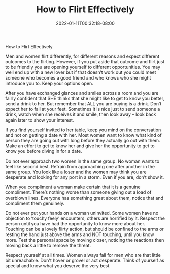 ﻿---
title: "How to Flirt Effectively"
date: 2022-01-11T00:32:18-08:00
description: "Dating Women Tips for Web Success"
featured_image: "/images/Dating Women.jpg"
tags: ["Dating Women"]
---

How to Flirt Effectively


Men and women flirt differently, for different reasons and expect different outcomes to the flirting. However, if you put aside that outcome and flirt just to be friendly you are opening yourself to different opportunities. You may well end up with a new lover but if that doesn’t work out you could meet someone who becomes a good friend and who knows who she might introduce you to. Keep your options open.

After you have exchanged glances and smiles across a room and you are fairly confident that SHE thinks that she might like to get to know you better, send a drink to her. But remember that ALL you are buying is a drink. Don’t expect her to fall at your feet. Sometimes it is nice just to send someone a drink, watch when she receives it and smile, then look away – look back again later to show your interest.

If you find yourself invited to her table, keep you mind on the conversation and not on getting a date with her. Most women want to know what kind of person they are going out with long before they actually go out with them. Make an effort to get to know her and give her the opportunity to get to know you before diving in for a date.

Do not ever approach two women in the same group. No woman wants to feel like second best. Refrain from approaching one after another in the same group. You look like a loser and the women may think you are desperate and looking for any port in a storm. Even if you are, don’t show it.

When you compliment a woman make certain that it is a genuine compliment. There’s nothing worse than someone giving out a load of overblown lines. Everyone has something great about them, notice that and compliment them genuinely.

Do not ever put your hands on a woman uninvited. Some women have no objection to ‘touchy feely’ encounters, others are horrified by it. Respect the person until you have had the opportunity to know more about her. Touching can be a lovely flirty action, but should be confined to the arms or resting the hand just above the arms and NOT touching, until you know more. Test the personal space by moving closer, noticing the reactions then moving back a little to remove the threat. 

Respect yourself at all times. Women always fall for men who are that little bit unreachable. Don't hover or grovel or act desperate. Think of yourself as special and know what you deserve the very best. 


